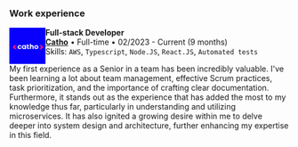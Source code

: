 ### Work experience

[<img align="left" height="65px" width="65px" alt="Warpnet" src="./assets/catho.png"/>](https://www.catho.com.br/)

**Full-stack Developer** \
[**Catho**](https://www.catho.com.br/) • Full-time • 02/2023 - Current (9 months) \
Skills: `AWS`, `Typescript`, `Node.JS`, `React.JS`, `Automated tests`

My first experience as a Senior in a team has been incredibly valuable. I've been learning a lot about team management, effective Scrum practices, task prioritization, and the importance of crafting clear documentation. Furthermore, it stands out as the experience that has added the most to my knowledge thus far, particularly in understanding and utilizing microservices. It has also ignited a growing desire within me to delve deeper into system design and architecture, further enhancing my expertise in this field.

<br/>
